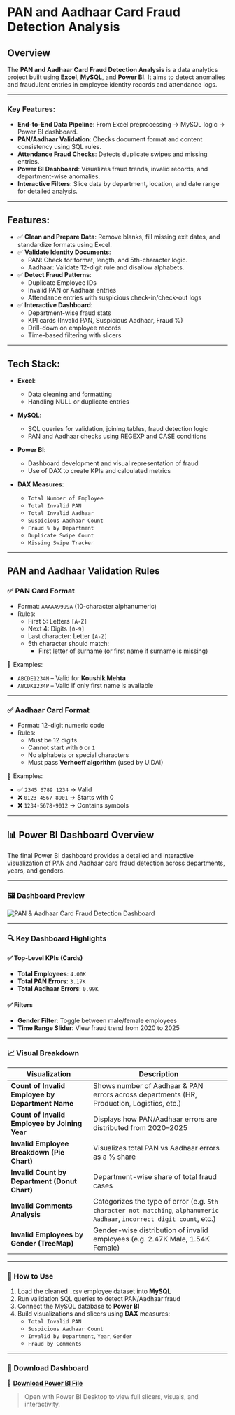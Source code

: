 # PAN and Aadhaar Card Fraud Detection Analysis

## Overview

The **PAN and Aadhaar Card Fraud Detection Analysis** is a data analytics project built using **Excel**, **MySQL**, and **Power BI**. It aims to detect anomalies and fraudulent entries in employee identity records and attendance logs.

---

### Key Features:

- **End-to-End Data Pipeline**: From Excel preprocessing → MySQL logic → Power BI dashboard.
- **PAN/Aadhaar Validation**: Checks document format and content consistency using SQL rules.
- **Attendance Fraud Checks**: Detects duplicate swipes and missing entries.
- **Power BI Dashboard**: Visualizes fraud trends, invalid records, and department-wise anomalies.
- **Interactive Filters**: Slice data by department, location, and date range for detailed analysis.

---

## Features:

- ✅ **Clean and Prepare Data**: Remove blanks, fill missing exit dates, and standardize formats using Excel.
- ✅ **Validate Identity Documents**:
  - PAN: Check for format, length, and 5th-character logic.
  - Aadhaar: Validate 12-digit rule and disallow alphabets.
- ✅ **Detect Fraud Patterns**:
  - Duplicate Employee IDs
  - Invalid PAN or Aadhaar entries
  - Attendance entries with suspicious check-in/check-out logs
- ✅ **Interactive Dashboard**:
  - Department-wise fraud stats
  - KPI cards (Invalid PAN, Suspicious Aadhaar, Fraud %)
  - Drill-down on employee records
  - Time-based filtering with slicers

---

## Tech Stack:

- **Excel**:
  - Data cleaning and formatting
  - Handling NULL or duplicate entries

- **MySQL**:
  - SQL queries for validation, joining tables, fraud detection logic
  - PAN and Aadhaar checks using REGEXP and CASE conditions

- **Power BI**:
  - Dashboard development and visual representation of fraud
  - Use of DAX to create KPIs and calculated metrics

- **DAX Measures**:
  -  `Total Number of Employee`
  - `Total Invalid PAN`
  - `Total Invalid Aadhaar`
  - `Suspicious Aadhaar Count`
  - `Fraud % by Department`
  - `Duplicate Swipe Count`
  - `Missing Swipe Tracker`

---

## PAN and Aadhaar Validation Rules

### ✅ PAN Card Format

- Format: `AAAAA9999A` (10-character alphanumeric)
- Rules:
  - First 5: Letters `[A-Z]`
  - Next 4: Digits `[0-9]`
  - Last character: Letter `[A-Z]`
  - 5th character should match:
    - First letter of surname (or first name if surname is missing)

📌 Examples:
- `ABCDE1234M` – Valid for **Koushik Mehta**
- `ABCDK1234P` – Valid if only first name is available

---

### ✅ Aadhaar Card Format

- Format: 12-digit numeric code
- Rules:
  - Must be 12 digits
  - Cannot start with `0` or `1`
  - No alphabets or special characters
  - Must pass **Verhoeff algorithm** (used by UIDAI)

📌 Examples:
- ✅ `2345 6789 1234` → Valid
- ❌ `0123 4567 8901` → Starts with 0
- ❌ `1234-5678-9012` → Contains symbols

---

## 📊 Power BI Dashboard Overview

The final Power BI dashboard provides a detailed and interactive visualization of PAN and Aadhaar card fraud detection across departments, years, and genders.

---

### 🖼️ Dashboard Preview

![PAN & Aadhaar Card Fraud Detection Dashboard](assets/Pictures\Screenshots\dashboard.png)


---

### 🔍 Key Dashboard Highlights

#### ✅ Top-Level KPIs (Cards)
- **Total Employees**: `4.00K`
- **Total PAN Errors**: `3.17K`
- **Total Aadhaar Errors**: `0.99K`

#### ✅ Filters
- **Gender Filter**: Toggle between male/female employees
- **Time Range Slider**: View fraud trend from 2020 to 2025

---

### 📈 Visual Breakdown

| Visualization | Description |
|---------------|-------------|
| **Count of Invalid Employee by Department Name** | Shows number of Aadhaar & PAN errors across departments (HR, Production, Logistics, etc.) |
| **Count of Invalid Employee by Joining Year** | Displays how PAN/Aadhaar errors are distributed from 2020–2025 |
| **Invalid Employee Breakdown (Pie Chart)** | Visualizes total PAN vs Aadhaar errors as a % share |
| **Invalid Count by Department (Donut Chart)** | Department-wise share of total fraud cases |
| **Invalid Comments Analysis** | Categorizes the type of error (e.g. `5th character not matching`, `alphanumeric Aadhaar`, `incorrect digit count`, etc.) |
| **Invalid Employees by Gender (TreeMap)** | Gender-wise distribution of invalid employees (e.g. 2.47K Male, 1.54K Female) |

---

### 📁 How to Use

1. Load the cleaned `.csv` employee dataset into **MySQL**
2. Run validation SQL queries to detect PAN/Aadhaar fraud
3. Connect the MySQL database to **Power BI**
4. Build visualizations and slicers using **DAX** measures:
   - `Total Invalid PAN`
   - `Suspicious Aadhaar Count`
   - `Invalid by Department`, `Year`, `Gender`
   - `Fraud by Comments`

---

### 🔽 Download Dashboard

📂 **[Download Power BI File](C:\Users\ravi\OneDrive\Pictures\Screenshots\dashboard.png)**  
> Open with Power BI Desktop to view full slicers, visuals, and interactivity.


